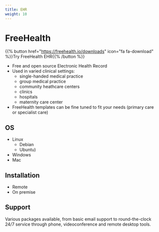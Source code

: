 ```yaml
---
title: EHR
weight: 10
---
```


# FreeHealth

{{% button href="https://freehealth.io/downloads" icon="fa fa-download" %}}Try FreeHealth EHR{{% /button %}}

* Free and open source Electronic Health Record
* Used in varied clinical settings:
  * single-handed medical practice
  * group medical practice
  * community heathcare centers
  * clinics
  * hospitals
  * maternity care center
* FreeHealth templates can be fine tuned to fit your needs (primary care or specialist care)

## OS
* Linux 
  * Debian
  * Ubuntu)
* Windows
* Mac

## Installation
* Remote
* On premise

## Support
Various packages available, from basic email support to round-the-clock 24/7 service through phone, videoconference and remote desktop tools.
